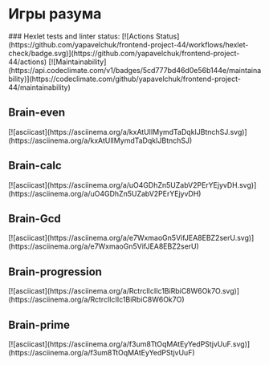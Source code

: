 <h1> Игры разума </h2>
### Hexlet tests and linter status:
[![Actions Status](https://github.com/yapavelchuk/frontend-project-44/workflows/hexlet-check/badge.svg)](https://github.com/yapavelchuk/frontend-project-44/actions)
[![Maintainability](https://api.codeclimate.com/v1/badges/5cd777bd46d0e56b144e/maintainability)](https://codeclimate.com/github/yapavelchuk/frontend-project-44/maintainability)
<h2>Brain-even</h2>
[![asciicast](https://asciinema.org/a/kxAtUlIMymdTaDqkIJBtnchSJ.svg)](https://asciinema.org/a/kxAtUlIMymdTaDqkIJBtnchSJ)
<h2>Brain-calc</h2> [![asciicast](https://asciinema.org/a/uO4GDhZn5UZabV2PErYEjyvDH.svg)](https://asciinema.org/a/uO4GDhZn5UZabV2PErYEjyvDH)
<h2>Brain-Gcd</h2> [![asciicast](https://asciinema.org/a/e7WxmaoGn5VifJEA8EBZ2serU.svg)](https://asciinema.org/a/e7WxmaoGn5VifJEA8EBZ2serU)
<h2>Brain-progression</h2> [![asciicast](https://asciinema.org/a/RctrclIcIIc1BiRbiC8W6Ok7O.svg)](https://asciinema.org/a/RctrclIcIIc1BiRbiC8W6Ok7O)
<h2>Brain-prime</h2> [![asciicast](https://asciinema.org/a/f3um8TtOqMAtEyYedPStjvUuF.svg)](https://asciinema.org/a/f3um8TtOqMAtEyYedPStjvUuF)
